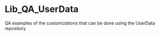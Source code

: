 Lib_QA_UserData
===============

QA examples of the customizations that can be done using the UserData repository